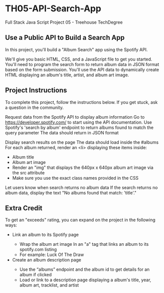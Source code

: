 # TH05-API-Search-App
Full Stack Java Script Project 05 - Treehouse TechDegree

## Use a Public API to Build a Search App

In this project, you'll build a "Album Search" app using the Spotify API.

We'll give you basic HTML, CSS, and a JavaScript file to get you started. You'll need to program the search form to return album data in JSON format based on the form submission. You'll use the API data to dynamically create HTML displaying an album's title, artist, and album art image.

<h2>Project Instructions</h2>

To complete this project, follow the instructions below. If you get stuck, ask a question in the community.

Request data from the Spotify API to display album information
    Go to https://developer.spotify.com/ to start using the API documentation.
    Use Spotify's 'search by album' endpoint to return albums found to match the query parameter
    The data should return in JSON format
    
Display search results on the page
    The data should load inside the #albums 
    For each album returned, render an \<li> displaying these items inside:
    <ul>
        <li>Album title</li>
        <li>Album art image</li>
        <li>Render an "img" that displays the 640px x 640px album art image via the src attribute</li>
        <li>Make sure you use the exact class names provided in the CSS</li>
    </ul>

Let users know when search returns no album data
    If the search returns no album data, display the text "No albums found that match: 'title'."
    
## Extra Credit

To get an "exceeds" rating, you can expand on the project in the following ways:

<ul>
    <li>Link an album to its Spotify page</li>
        <ul><li>Wrap the album art image In an "a" tag that links an album to its spotify.com listing</li>
            <li>For example: Luck Of The Draw</li></ul>
    <li>Create an album description page</li>
        <ul><li>Use the “albums” endpoint and the album id to get details for an album if clicked</li>
        <li>Load or link to a description page displaying a album's title, year, album art, tracklist, and artist</li></ul>
